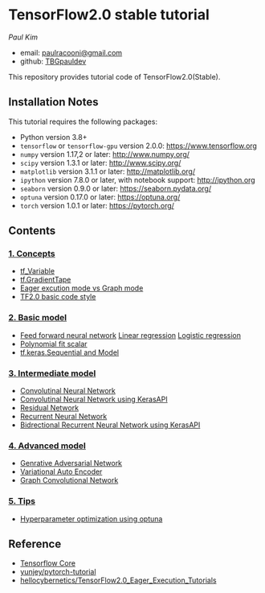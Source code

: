 # TensorFlow2.0 stable tutorial
*Paul Kim*

- email: <paulracooni@gmail.com>
- github: [TBGpauldev](http://github.com/TBGpauldev)

This repository provides tutorial code of TensorFlow2.0(Stable).

## Installation Notes
This tutorial requires the following packages:

- Python version 3.8+
- `tensorflow` or `tensorflow-gpu` version 2.0.0: https://www.tensorflow.org
- `numpy` version 1.17,2 or later: http://www.numpy.org/
- `scipy` version 1.3.1 or later: http://www.scipy.org/
- `matplotlib` version 3.1.1 or later: http://matplotlib.org/
- `ipython` version 7.8.0 or later, with notebook support: http://ipython.org
- `seaborn` version 0.9.0 or later: https://seaborn.pydata.org/
- `optuna` version 0.17.0 or later: https://optuna.org/
- `torch` version 1.0.1 or later: https://pytorch.org/

## Contents 
### [1. Concepts](https://github.com/TBGpauldev/TensorFlow2.0_stable_tutorial/tree/master/notebooks/01.Concepts)

- [tf_Variable](https://github.com/TBGpauldev/TensorFlow2.0_stable_tutorial/blob/master/notebooks/01.Concepts/01.tf_Variable.ipynb)
- [tf.GradientTape](https://github.com/TBGpauldev/TensorFlow2.0_stable_tutorial/blob/master/notebooks/01.Concepts/02.tf.GradientTape.ipynb)
- [Eager excution mode vs Graph mode](https://github.com/TBGpauldev/TensorFlow2.0_stable_tutorial/blob/master/notebooks/01.Concepts/03.eager%20vs%20graph.ipynb)
- [TF2.0 basic code style](https://github.com/TBGpauldev/TensorFlow2.0_stable_tutorial/blob/master/notebooks/01.Concepts/04.TF2.0%20basic%20coding%20style.ipynb)
### [2. Basic model](https://github.com/TBGpauldev/TensorFlow2.0_stable_tutorial/tree/master/notebooks/02.Basic_model)
- [Feed forward neural network](https://github.com/TBGpauldev/TensorFlow2.0_stable_tutorial/blob/master/notebooks/02.Basic_model/01.Feed%20forward%20neural%20network.ipynb)
[Linear regression](https://github.com/TBGpauldev/TensorFlow2.0_stable_tutorial/blob/master/notebooks/02.Basic_model/02.Linear%20regression.ipynb)
[Logistic regression](https://github.com/TBGpauldev/TensorFlow2.0_stable_tutorial/blob/master/notebooks/02.Basic_model/03.Logistic%20regression.ipynb)
- [Polynomial fit scalar](https://github.com/TBGpauldev/TensorFlow2.0_stable_tutorial/blob/master/notebooks/02.Basic_model/04.Polynomial%20fit%20scalar.ipynb)
- [tf.keras.Sequential and Model](https://github.com/TBGpauldev/TensorFlow2.0_stable_tutorial/blob/master/notebooks/02.Basic_model/05.tf.keras.Sequential%20and%20Model.ipynb)
### [3. Intermediate model](https://github.com/TBGpauldev/TensorFlow2.0_stable_tutorial/tree/master/notebooks/03.Intermediate_model)
- [Convolutinal Neural Network](https://github.com/TBGpauldev/TensorFlow2.0_stable_tutorial/blob/master/notebooks/03.Intermediate_model/01.Convolutinal%20Neural%20Network.ipynb)
- [Convolutinal Neural Network using KerasAPI](https://github.com/TBGpauldev/TensorFlow2.0_stable_tutorial/blob/master/notebooks/03.Intermediate_model/02.Convolutinal%20Neural%20Network%20using%20KerasAPI.ipynb)
- [Residual Network](https://github.com/TBGpauldev/TensorFlow2.0_stable_tutorial/blob/master/notebooks/03.Intermediate_model/03.Residual%20Network.ipynb)
- [Recurrent Neural Network](https://github.com/TBGpauldev/TensorFlow2.0_stable_tutorial/blob/master/notebooks/03.Intermediate_model/04.Recurrent%20Neural%20Network.ipynb)
- [Bidrectional Recurrent Neural Network using KerasAPI](https://github.com/TBGpauldev/TensorFlow2.0_stable_tutorial/blob/master/notebooks/03.Intermediate_model/05.Bidrectional%20Recurrent%20Neural%20Network%20using%20KerasAPI.ipynb)
### [4. Advanced model](https://github.com/TBGpauldev/TensorFlow2.0_stable_tutorial/tree/master/notebooks/04.Advanced_model)
- [Genrative Adversarial Network](https://github.com/TBGpauldev/TensorFlow2.0_stable_tutorial/blob/master/notebooks/04.Advanced_model/01.Genrative%20Adversarial%20Network.ipynb)
- [Variational Auto Encoder](https://github.com/TBGpauldev/TensorFlow2.0_stable_tutorial/blob/master/notebooks/04.Advanced_model/02.Variational%20Auto%20Encoder.ipynb)
- [Graph Convolutional Network](https://github.com/TBGpauldev/TensorFlow2.0_stable_tutorial/blob/master/notebooks/04.Advanced_model/03.Graph%20convnet.ipynb)
### [5. Tips](https://github.com/TBGpauldev/TensorFlow2.0_stable_tutorial/tree/master/notebooks/05.Tips)
- [Hyperparameter optimization using optuna](https://github.com/TBGpauldev/TensorFlow2.0_stable_tutorial/tree/master/notebooks/05.Tips)

## Reference 
- [Tensorflow Core](https://www.tensorflow.org/tutorials)
- [yunjey/pytorch-tutorial](https://github.com/yunjey/pytorch-tutorial)
- [hellocybernetics/TensorFlow2.0_Eager_Execution_Tutorials](https://github.com/hellocybernetics/TensorFlow2.0_Eager_Execution_Tutorials)
